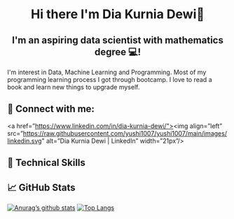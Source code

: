 <h1 align="center">Hi there I'm Dia Kurnia Dewi👋</h1>
<h2 align="center">I'm an aspiring data scientist with mathematics degree 💻!</h2>

<p> I'm interest in Data, Machine Learning and Programming. Most of my programming learning process I got through bootcamp.  I love to read a book and learn new things to upgrade myself.</p>

## 🤝 Connect with me:
<a href=”https://www.linkedin.com/in/dia-kurnia-dewi/"><img align=”left” src=”https://raw.githubusercontent.com/yushi1007/yushi1007/main/images/linkedin.svg" alt=”Dia Kurnia Dewi | LinkedIn” width=”21px”/></a>

## 💼 Technical Skills

## 📈 GitHub Stats
[![Anurag’s github stats](https://github-readme-stats.vercel.app/api?username=diakurnia)](https://github.com/diakurnia)
[![Top Langs](https://github-readme-stats.vercel.app/api/top-langs/?username=diakurnia&layout=compact)](https://github.com/diakurnia)

<!--
**diakurnia/diakurnia** is a ✨ _special_ ✨ repository because its `README.md` (this file) appears on your GitHub profile.

Here are some ideas to get you started:

- 🔭 I’m currently working on ...
- 🌱 I’m currently learning ...
- 👯 I’m looking to collaborate on ...
- 🤔 I’m looking for help with ...
- 💬 Ask me about ...
- 📫 How to reach me: ...
- 😄 Pronouns: ...
- ⚡ Fun fact: ...
-->
